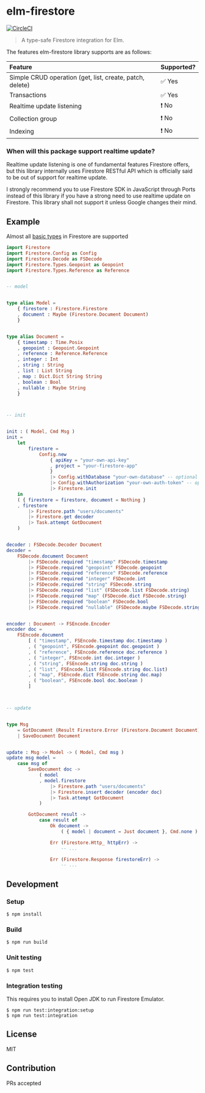 # elm-firestore

[![CircleCI](https://circleci.com/gh/IzumiSy/elm-firestore.svg?style=svg)](https://circleci.com/gh/IzumiSy/elm-firestore)

> A type-safe Firestore integration for Elm.

The features elm-firestore library supports are as follows:

| Feature                                                  | Supported?                  |
| :------------------------------------------------------- | :-------------------------- |
| Simple CRUD operation (get, list, create, patch, delete) | :white_check_mark: Yes      |
| Transactions                                             | :white_check_mark: Yes      |
| Realtime update listening                                | :heavy_exclamation_mark: No |
| Collection group                                         | :heavy_exclamation_mark: No |
| Indexing                                                 | :heavy_exclamation_mark: No |

### When will this package support realtime update?

Realtime update listening is one of fundamental features Firestore offers, but this library internally uses Firestore RESTful API which is officially said to be out of support for realtime update.

I strongly recommend you to use Firestore SDK in JavaScript through Ports instead of this library if you have a strong need to use realtime update on Firestore. This library shall not support it unless Google changes their mind.

## Example

Almost all [basic types](https://firebase.google.com/docs/firestore/reference/rest/v1beta1/Value) in Firestore are supported

```elm
import Firestore
import Firestore.Config as Config
import Firestore.Decode as FSDecode
import Firestore.Types.Geopoint as Geopoint
import Firestore.Types.Reference as Reference


-- model


type alias Model =
    { firestore : Firestore.Firestore
    , document : Maybe (Firestore.Document Document)
    }


type alias Document =
    { timestamp : Time.Posix
    , geopoint : Geopoint.Geopoint
    , reference : Reference.Reference
    , integer : Int
    , string : String
    , list : List String
    , map : Dict.Dict String String
    , boolean : Bool
    , nullable : Maybe String
    }



-- init


init : ( Model, Cmd Msg )
init =
    let
        firestore =
            Config.new
                { apiKey = "your-own-api-key"
                , project = "your-firestore-app"
                }
                |> Config.withDatabase "your-own-database" -- optional
                |> Config.withAuthorization "your-own-auth-token" -- optional
                |> Firestore.init
    in
    ( { firestore = firestore, document = Nothing }
    , firestore
        |> Firestore.path "users/documents"
        |> Firestore.get decoder
        |> Task.attempt GotDocument
    )


decoder : FSDecode.Decoder Document
decoder =
    FSDecode.document Document
        |> FSDecode.required "timestamp" FSDecode.timestamp
        |> FSDecode.required "geopoint" FSDecode.geopoint
        |> FSDecode.required "reference" FSDecode.reference
        |> FSDecode.required "integer" FSDecode.int
        |> FSDecode.required "string" FSDecode.string
        |> FSDecode.required "list" (FSDecode.list FSDecode.string)
        |> FSDecode.required "map" (FSDecode.dict FSDecode.string)
        |> FSDecode.required "boolean" FSDecode.bool
        |> FSDecode.required "nullable" (FSDecode.maybe FSDecode.string)


encoder : Document -> FSEncode.Encoder
encoder doc =
    FSEncode.document
        [ ( "timestamp", FSEncode.timestamp doc.timestamp )
        , ( "geopoint", FSEncode.geopoint doc.geopoint )
        , ( "reference", FSEncode.reference doc.reference )
        , ( "integer", FSEncode.int doc.integer )
        , ( "string", FSEncode.string doc.string )
        , ( "list", FSEncode.list FSEncode.string doc.list)
        , ( "map", FSEncode.dict FSEncode.string doc.map)
        , ( "boolean", FSEncode.bool doc.boolean )
        ]



-- update


type Msg
    = GotDocument (Result Firestore.Error (Firestore.Document Document))
    | SaveDocument Document


update : Msg -> Model -> ( Model, Cmd msg )
update msg model =
    case msg of
        SaveDocument doc ->
            ( model
            , model.firestore
                |> Firestore.path "users/documents"
                |> Firestore.insert decoder (encoder doc)
                |> Task.attempt GotDocument
            )

        GotDocument result ->
            case result of
                Ok document ->
                    ( { model | document = Just document }, Cmd.none )

                Err (Firestore.Http_ httpErr) ->
                    -- ...

                Err (Firestore.Response firestoreErr) ->
                    -- ...
```

## Development

### Setup

```shell
$ npm install
```

### Build

```shell
$ npm run build
```

### Unit testing

```shell
$ npm test
```

### Integration testing
This requires you to install Open JDK to run Firestore Emulator.

```shell
$ npm run test:integration:setup
$ npm run test:integration
```

## License

MIT

## Contribution

PRs accepted

